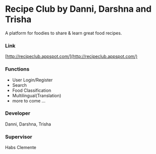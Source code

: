 # Recipe Club by Danni, Darshna and Trisha 

A platform for foodies to share & learn great food recipes.

### Link

[http://recipeclub.appspot.com/](http://recipeclub.appspot.com/)

### Functions

- User Login/Register
- Search
- Food Classification
- Multilingual(Translation)
- more to come ...

### Developer

Danni, Darshna, Trisha

### Supervisor
Habs Clemente
